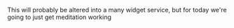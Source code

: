 This will probably be altered into a many widget service, but for today we're going to just get meditation working
